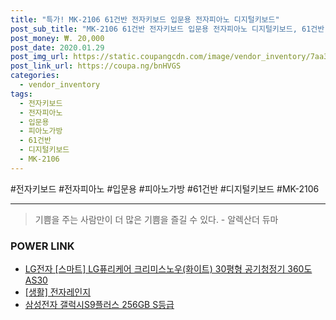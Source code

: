 ```yaml
--- 
title: "특가! MK-2106 61건반 전자키보드 입문용 전자피아노 디지털키보드" 
post_sub_title: "MK-2106 61건반 전자키보드 입문용 전자피아노 디지털키보드, 61건반 피아노가방 블랙" 
post_money: ₩. 20,000 
post_date: 2020.01.29 
post_img_url: https://static.coupangcdn.com/image/vendor_inventory/7aa3/28fdbd66cb3aca0c4bc1fa7c1f9c7d3f0d03e5e2ea60292e24fa140ac656.jpg 
post_link_url: https://coupa.ng/bnHVGS 
categories: 
  - vendor_inventory 
tags: 
  - 전자키보드 
  - 전자피아노 
  - 입문용 
  - 피아노가방 
  - 61건반 
  - 디지털키보드 
  - MK-2106 
--- 
```

  #전자키보드 #전자피아노 #입문용 #피아노가방 #61건반 #디지털키보드 #MK-2106 
<hr> 

> 기쁨을 주는 사람만이 더 많은 기쁨을 즐길 수 있다. - 알렉산더 듀마 


### POWER LINK

* <a href="https://blog.naver.com/fasyy4321/221779443738" target="_blank">LG전자 [스마트] LG퓨리케어 크리미스노우(화이트) 30평형 공기청정기 360도 AS30</a>
* <a href="https://blog.naver.com/fasyy4321/221759301811" target="_blank"> [생활] 전자레인지  </a>
* <a href="https://blog.naver.com/sakai111/221785429682" target="_blank">삼성전자 갤럭시S9플러스 256GB S등급</a>
